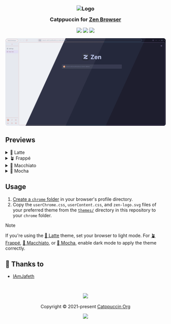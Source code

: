 <h3 align="center">
	<img src="https://raw.githubusercontent.com/catppuccin/catppuccin/main/assets/logos/exports/1544x1544_circle.png" width="100" alt="Logo"/><br/>
	<img src="https://raw.githubusercontent.com/catppuccin/catppuccin/main/assets/misc/transparent.png" height="30" width="0px"/>
	Catppuccin for <a href="https://zen-browser.app/">Zen Browser</a>
	<img src="https://raw.githubusercontent.com/catppuccin/catppuccin/main/assets/misc/transparent.png" height="30" width="0px"/>
</h3>

<p align="center">
	<a href="https://github.com/catppuccin/zen-browser/stargazers"><img src="https://img.shields.io/github/stars/catppuccin/tumblr?colorA=363a4f&colorB=b7bdf8&style=for-the-badge"></a>
	<a href="https://github.com/catppuccin/zen-browser/issues"><img src="https://img.shields.io/github/issues/catppuccin/tumblr?colorA=363a4f&colorB=f5a97f&style=for-the-badge"></a>
	<a href="https://github.com/catppuccin/zen-browser/contributors"><img src="https://img.shields.io/github/contributors/catppuccin/tumblr?colorA=363a4f&colorB=a6da95&style=for-the-badge"></a>
</p>

<p align="center">
	<img src="assets/preview.webp"/>
</p>

## Previews

<details>
<summary>🌻 Latte</summary>
<img src="assets/latte.webp"/>
</details>
<details>
<summary>🪴 Frappé</summary>
<img src="assets/frappe.webp"/>
</details>
<details>
<summary>🌺 Macchiato</summary>
<img src="assets/macchiato.webp"/>
</details>
<details>
<summary>🌿 Mocha</summary>
<img src="assets/mocha.webp"/>
</details>

## Usage

1. [Create a `chrome` folder](https://www.userchrome.org/how-create-userchrome-css.html) in your browser's profile directory.
2. Copy the `userChrome.css`, `userContent.css`, and `zen-logo.svg` files of your preferred theme from the [`themes/`](themes/) directory in this repository to your `chrome` folder.

> [!NOTE]
> If you're using the [🌻 Latte](themes/catppuccin-latte/) theme, set your browser to light mode. For [🪴 Frappé](themes/catppuccin-frappe/), [🌺 Macchiato](themes/catppuccin-macchiato/), or [🌿 Mocha](themes/catppuccin-mocha/), enable dark mode to apply the theme correctly.

## 💝 Thanks to

- [IAmJafeth](https://github.com/IAmJafeth)

&nbsp;

<p align="center">
	<img src="https://raw.githubusercontent.com/catppuccin/catppuccin/main/assets/footers/gray0_ctp_on_line.svg?sanitize=true" />
</p>

<p align="center">
	Copyright &copy; 2021-present <a href="https://github.com/catppuccin" target="_blank">Catppuccin Org</a>
</p>

<p align="center">
	<a href="https://github.com/catppuccin/catppuccin/blob/main/LICENSE"><img src="https://img.shields.io/static/v1.svg?style=for-the-badge&label=License&message=MIT&logoColor=d9e0ee&colorA=363a4f&colorB=b7bdf8"/></a>
</p>
